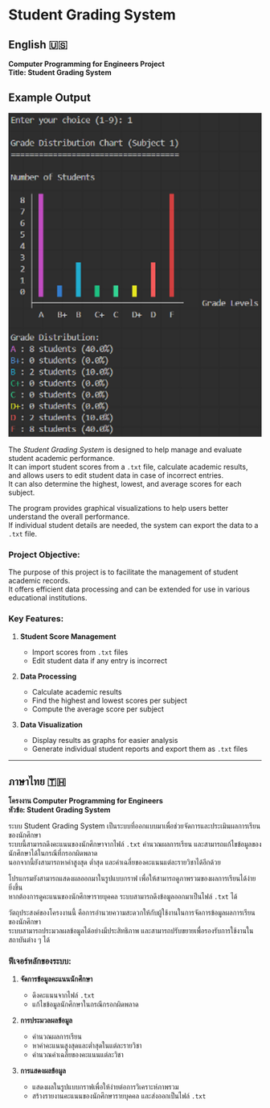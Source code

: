 # Student Grading System

## English 🇺🇸

**Computer Programming for Engineers Project**  
**Title: Student Grading System**

## Example Output

![Grade Graph Example](images/graph-example.png)


The *Student Grading System* is designed to help manage and evaluate student academic performance.  
It can import student scores from a `.txt` file, calculate academic results, and allows users to edit student data in case of incorrect entries.  
It can also determine the highest, lowest, and average scores for each subject.

The program provides graphical visualizations to help users better understand the overall performance.  
If individual student details are needed, the system can export the data to a `.txt` file.

### Project Objective:
The purpose of this project is to facilitate the management of student academic records.  
It offers efficient data processing and can be extended for use in various educational institutions.

### Key Features:

1. **Student Score Management**
   - Import scores from `.txt` files
   - Edit student data if any entry is incorrect

2. **Data Processing**
   - Calculate academic results
   - Find the highest and lowest scores per subject
   - Compute the average score per subject

3. **Data Visualization**
   - Display results as graphs for easier analysis
   - Generate individual student reports and export them as `.txt` files

---

## ภาษาไทย 🇹🇭

**โครงงาน Computer Programming for Engineers**  
**หัวข้อ: Student Grading System**

ระบบ Student Grading System เป็นระบบที่ออกแบบมาเพื่อช่วยจัดการและประเมินผลการเรียนของนักศึกษา  
ระบบนี้สามารถดึงคะแนนของนักศึกษาจากไฟล์ `.txt` คำนวณผลการเรียน และสามารถแก้ไขข้อมูลของนักศึกษาได้ในกรณีที่กรอกผิดพลาด  
นอกจากนี้ยังสามารถหาค่าสูงสุด ต่ำสุด และค่าเฉลี่ยของคะแนนแต่ละรายวิชาได้อีกด้วย

โปรแกรมยังสามารถแสดงผลออกมาในรูปแบบกราฟ เพื่อให้สามารถดูภาพรวมของผลการเรียนได้ง่ายยิ่งขึ้น  
หากต้องการดูคะแนนของนักศึกษารายบุคคล ระบบสามารถดึงข้อมูลออกมาเป็นไฟล์ `.txt` ได้

วัตถุประสงค์ของโครงงานนี้ คือการอำนวยความสะดวกให้กับผู้ใช้งานในการจัดการข้อมูลผลการเรียนของนักศึกษา  
ระบบสามารถประมวลผลข้อมูลได้อย่างมีประสิทธิภาพ และสามารถปรับขยายเพื่อรองรับการใช้งานในสถาบันต่าง ๆ ได้

### ฟีเจอร์หลักของระบบ:

1. **จัดการข้อมูลคะแนนนักศึกษา**
   - ดึงคะแนนจากไฟล์ `.txt`
   - แก้ไขข้อมูลนักศึกษาในกรณีกรอกผิดพลาด

2. **การประมวลผลข้อมูล**
   - คำนวณผลการเรียน
   - หาค่าคะแนนสูงสุดและต่ำสุดในแต่ละรายวิชา
   - คำนวณค่าเฉลี่ยของคะแนนแต่ละวิชา

3. **การแสดงผลข้อมูล**
   - แสดงผลในรูปแบบกราฟเพื่อให้ง่ายต่อการวิเคราะห์ภาพรวม
   - สร้างรายงานคะแนนของนักศึกษารายบุคคล และส่งออกเป็นไฟล์ `.txt`



